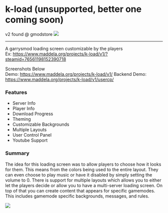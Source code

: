 # k-load (unsupported, better one coming soon)

v2 found @ gmodstore
[![](https://cdn.discordapp.com/attachments/371767655310557199/412996994810904577/banner_3.svg)](https://www.gmodstore.com/scripts/view/5000)

---

A garrysmod loading screen customizable by the players  
Ex: https://www.maddela.org/projects/k-load/v1/?steamid=76561198152390718

Screenshots Below  
Demo: https://www.maddela.org/projects/k-load/v1/
Backend Demo: https://www.maddela.org/projects/k-load/v1/usercp/

### Features
- Server Info
- Player Info
- Download Progress
- Theming
- Customizable Backgrounds
- Multiple Layouts
- User Control Panel
- Youtube Support

### Summary  
The idea for this loading screen was to allow players to choose how it looks for them. This means from the colors being used to the entire layout. They can even choose to play music or have it disabled by simply setting the volume to 0. There is support for multiple layouts which allows you to either let the players decide or allow you to have a multi-server loading screen. On top of that you can create content that appears for specific gamemodes. This includes gamemode specific backgrounds, messages, and rules.

[![](https://cdn.discordapp.com/attachments/371767655310557199/423504207069315093/paypal-donate-wide.svg)](https://www.paypal.com/cgi-bin/webscr?cmd=_s-xclick&hosted_button_id=BD9AWW3TJU3D2)
